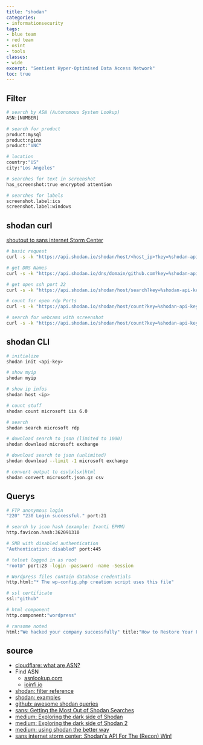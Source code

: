 ```yaml
---
title: "shodan"
categories: 
- informationsecurity
tags:
- blue team
- red team
- osint
- tools
classes: 
- wide
excerpt: "Sentient Hyper-Optimised Data Access Network" 
toc: true
--- 
```


## Filter

```bash
# search by ASN (Autonomous System Lookup)
ASN:[NUMBER]

# search for product
product:mysql
product:nginx
product:"VNC"

# location
country:"US"
city:"Los Angeles"

# searches for text in screenshot
has_screenshot:true encrypted attention 

# searches for labels
screenshot.label:ics 
screenshot.label:windows
```

## shodan curl

[shoutout to sans internet Storm Center][def8]

```bash
# basic request
curl -s -k "https://api.shodan.io/shodan/host/<host_ip>?key=%shodan-api-key%"

# get DNS Names
curl -s -k "https://api.shodan.io/dns/domain/github.com?key=%shodan-api-key" | jq | less

# get open ssh port 22
curl -s -k "https://api.shodan.io/shodan/host/search?key=%shodan-api-key%&query=ssh&port:22" | grep \"ip\":

# count for open rdp Ports
curl -s -k "https://api.shodan.io/shodan/host/count?key=%shodan-api-key%&query=port:3389" | jq

# search for webcams with screenshot
curl -s -k "https://api.shodan.io/shodan/host/count?key=%shodan-api-key%&query=windows+port:3389+has_screenshot:true" | jq
```

## shodan CLI

```bash
# initialize
shodan init <api-key>

# show myip
shodan myip

# show ip infos
shodan host <ip>

# count stuff
shodan count microsoft iis 6.0

# search
shodan search microsoft rdp

# download search to json (limited to 1000)
shodan download microsoft exchange

# download search to json (unlimited)
shodan download --limit -1 microsoft exchange

# convert output to csv|xlsx|html
shodan convert microsoft.json.gz csv
```

## Querys

```bash
# FTP anonymous login
"220" "230 Login successful." port:21

# search by icon hash (example: Ivanti EPMM)
http.favicon.hash:362091310

# SMB with disabled authentication
"Authentication: disabled" port:445

# telnet logged in as root
"root@" port:23 -login -password -name -Session

# Wordpress files contain database credentials
http.html:"* The wp-config.php creation script uses this file"

# ssl certificate
ssl:"github"

# html component
http.component:"wordpress"

# ransome noted
html:"We hacked your company successfully" title:"How to Restore Your Files"

```

## source

* [cloudflare: what are ASN?][def3]
* Find ASN
  * [asnlookup.com][def]
  * [ioinfi.io][def1]
* [shodan: filter reference][def4]
* [shodan: examples][def5]
* [github: awesome shodan queries][def6]
* [sans: Getting the Most Out of Shodan Searches][def7]
* [medium: Exploring the dark side of Shodan][def8]
* [medium: Exploring the dark side of Shodan 2][def9]
* [medium: using shodan the better way][def10]
* [sans internet storm center: Shodan's API For The (Recon) Win!][def11]

[def]: https://asnlookup.com/
[def1]: https://ipinfo.io/8.8.8.8
[def3]: https://www.cloudflare.com/en-gb/learning/network-layer/what-is-an-autonomous-system/
[def4]: https://www.shodan.io/search/filters
[def5]: https://www.shodan.io/search/examples
[def6]: https://github.com/jakejarvis/awesome-shodan-queries
[def7]: https://www.sans.org/blog/getting-the-most-out-of-shodan-searches/
[def8]: https://medium.com/@droobingnoob/exploring-the-dark-side-of-shodan-3efbc8897ad3
[def9]: https://medium.com/@droobingnoob/exploring-the-dark-side-of-shodan-part-ii-9bcfcf226157
[def10]: https://medium.com/bugbountywriteup/using-shodan-better-way-b40f330e45f6
[def11]: https://isc.sans.edu/diary/Shodan%27s%20API%20For%20The%20%28Recon%29%20Win!/30050

